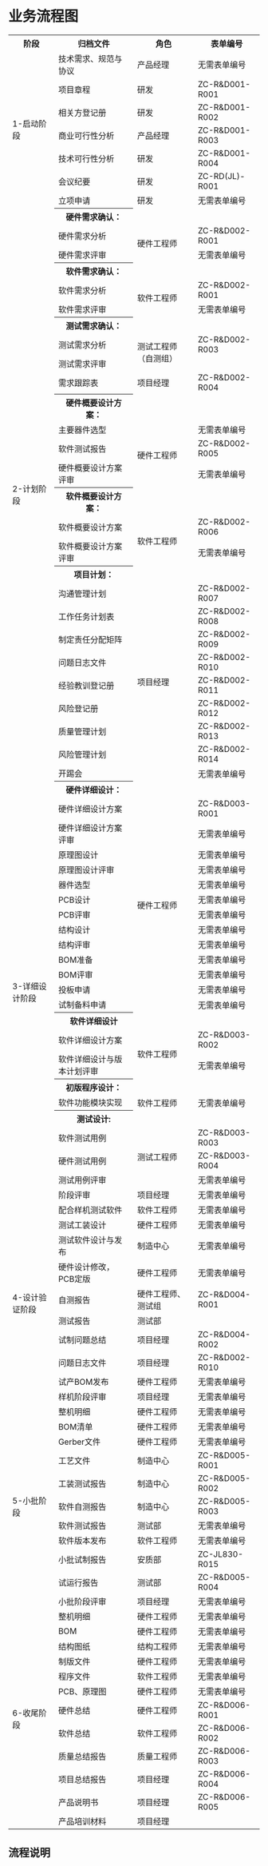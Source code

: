 # 业务流程图

<table>
    <tr>
        <th>阶段</th>
        <th>归档文件</th>
        <th>角色</th>
        <th>表单编号</th>
    </tr>
    <tr>
  	    <td rowspan="7">1-启动阶段</td>
        <td>技术需求、规范与协议</td>
        <td>产品经理</td>
        <td>无需表单编号</td>
    </tr>
    <tr>
        <td>项目章程</td>
        <td>研发</td>
        <td>ZC-R&D001-R001</td>
    </tr>
    <tr>
        <td>相关方登记册</td>
        <td>研发</td>
        <td>ZC-R&D001-R002</td>
    </tr>
    <tr>
        <td>商业可行性分析</td>
        <td>产品经理</td>
        <td>ZC-R&D001-R003</td>
    </tr>
    <tr>
        <td>技术可行性分析</td>
        <td>研发</td>
        <td>ZC-R&D001-R004</td>
    </tr>
    <tr>
        <td>会议纪要</td>
        <td>研发</td>
        <td>ZC-RD(JL)-R001</td>
    </tr>
    <tr>
        <td>立项申请</td>
        <td>研发</td>
        <td>无需表单编号</td>
    </tr>
    <tr>
        <td rowspan="27">2-计划阶段</td>
        <th>硬件需求确认：</th>
        <td></td>
        <td></td>
    </tr>
    <tr>
        <td>硬件需求分析</td>
        <td rowspan="2">硬件工程师</td>
        <td>ZC-R&D002-R001</td>
    </tr>
    <tr>
        <td>硬件需求评审</td>
        <td>无需表单编号</td>
    </tr>
    <tr>
        <th>软件需求确认：</th>
        <td></td>
        <td></td>
    </tr>
    <tr>
        <td>软件需求分析</td>
        <td rowspan="2">软件工程师</td>
        <td>ZC-R&D002-R001</td>
    </tr>
    <tr>
        <td>软件需求评审</td>
        <td>无需表单编号</td>
    </tr>
    <tr>
        <th>测试需求确认：</th>
        <td></td>
        <td></td>
    </tr>
    <tr>
        <td>测试需求分析</td>
        <td rowspan="2">测试工程师（自测组）</td>
        <td>ZC-R&D002-R003</td>
    </tr>
    <tr>
        <td>测试需求评审</td>
        <td></td>
    </tr>
    <tr>
        <td>需求跟踪表</td>
        <td>项目经理</td>
        <td>ZC-R&D002-R004</td>
    </tr>
    <tr>
        <th>硬件概要设计方案：</th>
        <td></td>
        <td></td>
    </tr>
    <tr>
        <td>主要器件选型</td>
        <td rowspan="3">硬件工程师</td>
        <td>无需表单编号</td>
    </tr>
    <tr>
        <td>软件测试报告</td>
        <td>ZC-R&D002-R005</td>
    </tr>
    <tr>
        <td>硬件概要设计方案评审</td>
        <td>无需表单编号</td>
    </tr>
    <tr>
        <th>软件概要设计方案：</th>
        <td></td>
        <td></td>
    </tr>
    <tr>
        <td>软件概要设计方案</td>
        <td rowspan="2">软件工程师</td>
        <td>ZC-R&D002-R006</td>
    </tr>
    <tr>
        <td>软件概要设计方案评审</td>
        <td>无需表单编号</td>
    </tr>
    <tr>
        <th>项目计划：</th>
        <td></td>
        <td></td>
    </tr>
    <tr>
        <td>沟通管理计划</td>
        <td rowspan="9">项目经理</td>
        <td>ZC-R&D002-R007</td>
    </tr>
    <tr>
        <td>工作任务计划表</td>
        <td>ZC-R&D002-R008</td>
    </tr>
    <tr>
        <td>制定责任分配矩阵</td>
        <td>ZC-R&D002-R009</td>
    </tr>
    <tr>
        <td>问题日志文件</td>
        <td>ZC-R&D002-R010</td>
    </tr>
    <tr>
        <td>经验教训登记册</td>
        <td>ZC-R&D002-R011</td>
    </tr>
    <tr>
        <td>风险登记册</td>
        <td>ZC-R&D002-R012</td>
    </tr>
    <tr>
        <td>质量管理计划</td>
        <td>ZC-R&D002-R013</td>
    </tr>
    <tr>
        <td>风险管理计划</td>
        <td>ZC-R&D002-R014</td>
    </tr>
    <tr>
        <td>开踢会</td>
        <td>无需表单编号</td>
    </tr>
    <tr>
        <td rowspan="24">3-详细设计阶段</td>
        <th>硬件详细设计：</th>
        <td></td>
        <td></td>
    </tr>
    <tr>
        <td>硬件详细设计方案</td>
        <td rowspan="13">硬件工程师</td>
        <td>ZC-R&D003-R001</td>
    </tr>
    <tr>
        <td>硬件详细设计方案评审</td>
        <td>无需表单编号</td>
    </tr>
    <tr>
        <td>原理图设计</td>
        <td>无需表单编号</td>
    </tr>
    <tr>
        <td>原理图设计评审</td>
        <td>无需表单编号</td>
    </tr>
    <tr>
        <td>器件选型</td>
        <td>无需表单编号</td>
    </tr>
    <tr>
        <td>PCB设计</td>
        <td>无需表单编号</td>
    </tr>
    <tr>
        <td>PCB评审</td>
        <td>无需表单编号</td>
    </tr>
    <tr>
        <td>结构设计</td>
        <td>无需表单编号</td>
    </tr>
    <tr>
        <td>结构评审</td>
        <td>无需表单编号</td>
    </tr>
    <tr>
        <td>BOM准备</td>
        <td>无需表单编号</td>
    </tr>
    <tr>
        <td>BOM评审</td>
        <td>无需表单编号</td>
    </tr>
    <tr>
        <td>投板申请</td>
        <td>无需表单编号</td>
    </tr>
    <tr>
        <td>试制备料申请</td>
        <td>无需表单编号</td>
    </tr>
    <tr>
        <th>软件详细设计</th>
        <td></td>
        <td></td>
    </tr>
    <tr>
        <td>软件详细设计方案</td>
        <td rowspan="2">软件工程师</td>
        <td>ZC-R&D003-R002</td>
    </tr>
    <tr>
        <td>软件详细设计与版本计划评审</td>
        <td>无需表单编号</td>
    </tr>
    <tr>
        <th>初版程序设计：</th>
        <td></td>
        <td></td>
    </tr>
    <tr>
        <td>软件功能模块实现</td>
        <td>软件工程师</td>
        <td>无需表单编号</td>
    </tr>
    <tr>
        <th>测试设计:</th>
        <td></td>
        <td></td>
    </tr>
    <tr>
        <td>软件测试用例</td>
        <td rowspan="3">测试工程师</td>
        <td>ZC-R&D003-R003</td>
    </tr>
    <tr>
        <td>硬件测试用例</td>
        <td>ZC-R&D003-R004</td>
    </tr>
    <tr>
        <td>测试用例评审</td>
        <td>无需表单编号</td>
    </tr>
    <tr>
        <td>阶段评审</td>
        <td>项目经理</td>
        <td>无需表单编号</td>
    </tr>
    <tr>
        <td rowspan="10">4-设计验证阶段</td>
        <td>配合样机测试软件</td>
        <td>软件工程师</td>
        <td>无需表单编号</td>
    </tr>
    <tr>
        <td>测试工装设计</td>
        <td>硬件工程师</td>
        <td>无需表单编号</td>
    </tr>
    <tr>
        <td>测试软件设计与发布</td>
        <td>制造中心</td>
        <td>无需表单编号</td>
    </tr>
    <tr>
        <td>硬件设计修改，PCB定版</td>
        <td>硬件工程师</td>
        <td>无需表单编号</td>
    </tr>
    <tr>
        <td>自测报告</td>
        <td>硬件工程师、测试组</td>
        <td>ZC-R&D004-R001</td>
    </tr>
    <tr>
        <td>测试报告</td>
        <td>测试部</td>
        <td></td>
    </tr>
    <tr>
        <td>试制问题总结</td>
        <td>项目经理</td>
        <td>ZC-R&D004-R002</td>
    </tr>
    <tr>
        <td>问题日志文件</td>
        <td>项目经理</td>
        <td>ZC-R&D002-R010</td>
    </tr>
    <tr>
        <td>试产BOM发布</td>
        <td>硬件工程师</td>
        <td>无需表单编号</td>
    </tr>
    <tr>
        <td>样机阶段评审</td>
        <td>项目经理</td>
        <td>无需表单编号</td>
    </tr>
    <tr>
        <td rowspan="11">5-小批阶段</td>
        <td>整机明细</td>
        <td>硬件工程师</td>
        <td>无需表单编号</td>
    </tr>
    <tr>
        <td>BOM清单</td>
        <td>硬件工程师</td>
        <td>无需表单编号</td>
    </tr>
    <tr>
        <td>Gerber文件</td>
        <td>硬件工程师</td>
        <td>无需表单编号</td>
    </tr>
    <tr>
        <td>工艺文件</td>
        <td>制造中心</td>
        <td>ZC-R&D005-R001</td>
    </tr>
    <tr>
        <td>工装测试报告</td>
        <td>制造中心</td>
        <td>ZC-R&D005-R002</td>
    </tr>
    <tr>
        <td>软件自测报告</td>
        <td>制造中心</td>
        <td>ZC-R&D005-R003</td>
    </tr>
    <tr>
        <td>软件测试报告</td>
        <td>测试部</td>
        <td>无需表单编号</td>
    </tr>
    <tr>
        <td>软件版本发布</td>
        <td>软件工程师</td>
        <td>无需表单编号</td>
    </tr>
    <tr>
        <td>小批试制报告</td>
        <td>安质部</td>
        <td>ZC-JL830-R015</td>
    </tr>
    <tr>
        <td>试运行报告</td>
        <td>测试部</td>
        <td>ZC-R&D005-R004</td>
    </tr>
    <tr>
        <td>小批阶段评审</td>
        <td>项目经理</td>
        <td>无需表单编号</td>
    </tr>
    <tr>
        <td rowspan="12">6-收尾阶段</td>
        <td>整机明细</td>
        <td>硬件工程师</td>
        <td>无需表单编号</td>
    </tr>
    <tr>
        <td>BOM</td>
        <td>硬件工程师</td>
        <td>无需表单编号</td>
    </tr>
    <tr>
        <td>结构图纸</td>
        <td>结构工程师</td>
        <td>无需表单编号</td>
    </tr>
    <tr>
        <td>制版文件</td>
        <td>硬件工程师</td>
        <td>无需表单编号</td>
    </tr>
    <tr>
        <td>程序文件</td>
        <td>软件工程师</td>
        <td>无需表单编号</td>
    </tr>
    <tr>
        <td>PCB、原理图</td>
        <td>硬件工程师</td>
        <td>无需表单编号</td>
    </tr>
    <tr>
        <td>硬件总结</td>
        <td>硬件工程师</td>
        <td>ZC-R&D006-R001</td>
    </tr>
    <tr>
        <td>软件总结</td>
        <td>软件工程师</td>
        <td>ZC-R&D006-R002</td>
    </tr>
    <tr>
        <td>质量总结报告</td>
        <td>质量工程师</td>
        <td>ZC-R&D006-R003</td>
    </tr>
    <tr>
        <td>项目总结报告</td>
        <td>项目经理</td>
        <td>ZC-R&D006-R004</td>
    </tr>
    <tr>
        <td>产品说明书</td>
        <td>项目经理</td>
        <td>ZC-R&D006-R005</td>
    </tr>
    <tr>
        <td>产品培训材料</td>
        <td>项目经理</td>
        <td></td>
    </tr>
</table>

## 流程说明
